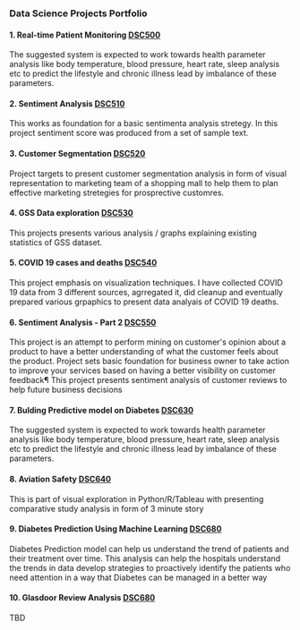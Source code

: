 ### Data Science Projects Portfolio
#### 1. Real-time Patient Monitoring [DSC500](https://github.com/madhukarayachit/DSC500)

The suggested system is expected to work towards health parameter analysis like body temperature, blood pressure, heart rate, sleep analysis etc to predict the lifestyle and chronic illness lead by imbalance of these parameters.

#### 2. Sentiment Analysis [DSC510](https://github.com/madhukarayachit/DSC510)

This works as foundation for a basic sentimenta analysis stretegy. In this project sentiment score was produced from a set of sample text.

#### 3. Customer Segmentation [DSC520](https://github.com/madhukarayachit/DSC520)

Project targets to present customer segmentation analysis in form of visual representation to marketing team of a shopping mall to help them to plan effective marketing stretegies for prosprective customres.

#### 4. GSS Data exploration [DSC530](https://github.com/madhukarayachit/DSC530)

This projects presents various analysis / graphs explaining existing statistics of GSS dataset.

#### 5. COVID 19 cases and deaths [DSC540](https://github.com/madhukarayachit/DSC540)

This project emphasis on visualization techniques. I have collected COVID 19 data from 3 different sources, agrregated it, did cleanup and eventually prepared various grpaphics to present data analyais of COVID 19 deaths.

#### 6. Sentiment Analysis - Part 2 [DSC550](https://github.com/madhukarayachit/DSC550)

This project is an attempt to perform mining on customer's opinion about a product to have a better understanding of what the customer feels about the product. Project sets basic foundation for business owner to take action to improve your services based on having a better visibility on customer feedback¶ This project presents sentiment analysis of customer reviews to help future business decisions


#### 7. Bulding Predictive model on Diabetes [DSC630](https://github.com/madhukarayachit/DSC630)

The suggested system is expected to work towards health parameter analysis like body temperature, blood pressure, heart rate, sleep analysis etc to predict the lifestyle and chronic illness lead by imbalance of these parameters.


#### 8. Aviation Safety  [DSC640](https://github.com/madhukarayachit/DSC640)

This is part of visual exploration in Python/R/Tableau with presenting comparative study analysis in form of 3 minute story


#### 9. Diabetes Prediction Using Machine Learning [DSC680](https://github.com/madhukarayachit/DSC680)

Diabetes Prediction model can help us understand the trend of patients and their treatment over time. This analysis can help the hospitals understand the trends in data develop strategies to proactively identify the patients who need attention in a way that Diabetes can be managed in a better way

#### 10. Glasdoor Review Analysis [DSC680](https://github.com/madhukarayachit/DSC680)

TBD
<!--
**madhukarayachit/madhukarayachit** is a ✨ _special_ ✨ repository because its `README.md` (this file) appears on your GitHub profile.

Here are some ideas to get you started:

- 🔭 I’m currently working on Data Science Projects Portfolio
- 🌱 I’m currently learning Data Scieence
- 👯 I’m looking to collaborate on Machine Learning
- 🤔 I’m looking for help with ...
- 💬 Ask me about ...
- 📫 How to reach me: mayachit@my365.bellevue.edu
- 😄 Pronouns: He/Her
- ⚡ Fun fact: Cricket / Chess lover
-->
